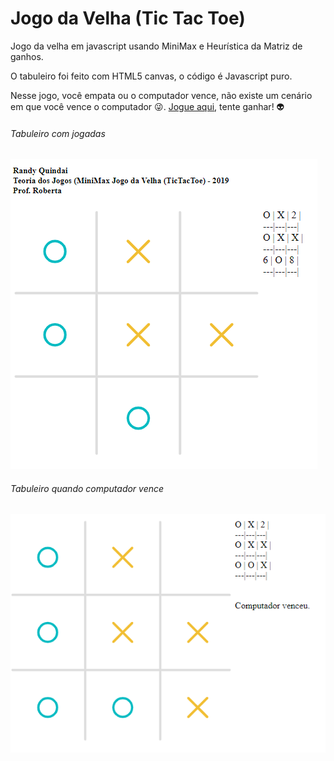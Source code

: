 # Jogo da Velha (Tic Tac Toe)
Jogo da velha em javascript usando MiniMax e Heurística da Matriz de ganhos.

O tabuleiro foi feito com HTML5 canvas, o código é Javascript puro.

Nesse jogo, você empata ou o computador vence, não existe um cenário em que você vence o computador :stuck_out_tongue_winking_eye:. [Jogue aqui](http://quindai.github.io/jogo_da_velha), tente ganhar! :alien:

###### Tabuleiro com jogadas
![Tabuleiro com jogadas](img1.png)


###### Tabuleiro quando computador vence
![Tabuleiro quando computador vence](img2.png)